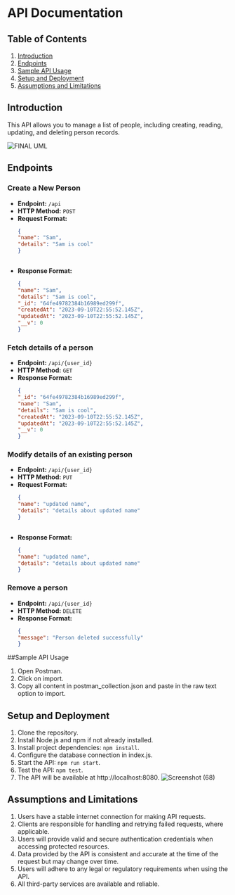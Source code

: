 # API Documentation

## Table of Contents
1. [Introduction](#introduction)
2. [Endpoints](#endpoints)
3. [Sample API Usage](#sample-api-usage)
4. [Setup and Deployment](#setup-and-deployment)
5. [Assumptions and Limitations](#assumptions-and-limitations)

## Introduction
This API allows you to manage a list of people, including creating, reading, updating, and deleting person records.

![FINAL UML](https://github.com/kofman10/HNGX/assets/64756234/473cc101-4206-4984-a5a6-56aaaba800a2)

## Endpoints

### Create a New Person
- **Endpoint:** `/api`
- **HTTP Method:** `POST`
- **Request Format:**
  ```json
  {
  "name": "Sam",
  "details": "Sam is cool"
  }
 
- **Response Format:**
  ```json
  {
  "name": "Sam",
  "details": "Sam is cool",
  "_id": "64fe49782384b16989ed299f",
  "createdAt": "2023-09-10T22:55:52.145Z",
  "updatedAt": "2023-09-10T22:55:52.145Z",
  "__v": 0
  }

### Fetch details of a person
- **Endpoint:** `/api/{user_id}`
- **HTTP Method:** `GET`
- **Response Format:**
  ```json
  {
  "_id": "64fe49782384b16989ed299f",
  "name": "Sam",
  "details": "Sam is cool",
  "createdAt": "2023-09-10T22:55:52.145Z",
  "updatedAt": "2023-09-10T22:55:52.145Z",
  "__v": 0
  }

### Modify details of an existing person
- **Endpoint:** `/api/{user_id}`
- **HTTP Method:** `PUT`
- **Request Format:**
  ```json
  {
  "name": "updated name",
  "details": "details about updated name"
  }
 
- **Response Format:**
  ```json
  {
  "name": "updated name",
  "details": "details about updated name"
  }

### Remove a person
- **Endpoint:** `/api/{user_id}`
- **HTTP Method:** `DELETE` 
- **Response Format:**
  ```json
  {
  "message": "Person deleted successfully"
  }


##Sample API Usage
1. Open Postman.
2. Click on import.
3. Copy all content in postman_collection.json and paste in the raw text option to import.

## Setup and Deployment
1. Clone the repository.
2. Install Node.js and npm if not already installed.
3. Install project dependencies: `npm install`.
4. Configure the database connection in index.js.
5. Start the API: `npm run start`.
6. Test the API: `npm test`.
7. The API will be available at http://localhost:8080.
![Screenshot (68)](https://github.com/kofman10/HNGX/assets/64756234/bc8e2f3d-adbf-49b2-8212-29f62729cd61)

## Assumptions and Limitations
1. Users have a stable internet connection for making API requests.
2. Clients are responsible for handling and retrying failed requests, where applicable.
3. Users will provide valid and secure authentication credentials when accessing protected resources.
4. Data provided by the API is consistent and accurate at the time of the request but may change over time.
5. Users will adhere to any legal or regulatory requirements when using the API.
6. All third-party services are available and reliable.

